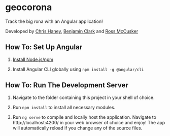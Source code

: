 # geocorona

Track the big rona with an Angular application!

Developed by [Chris Haney](https://christopherhaney.github.io/), [Benjamin Clark](https://github.com/benjaminclark964) and [Ross McCusker](https://github.com/teddyross)

## How To: Set Up Angular

1. [Install Node.js/npm](https://nodejs.org/en/download/)

2. Install Angular CLI globally using `npm install -g @angular/cli`

## How To: Run The Development Server

1. Navigate to the folder containing this project in your shell of choice.

2. Run `npm install` to install all necessary modules.

3. Run `ng serve` to compile and locally host the application. Navigate to http://localhost:4200/ in your web browser of choice and enjoy! The app will automatically reload if you change any of the source files.
